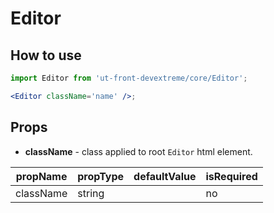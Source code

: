 # Editor

## How to use

```jsx
import Editor from 'ut-front-devextreme/core/Editor';

<Editor className='name' />;
```

## Props

- **className** - class applied to root `Editor` html element.

| propName  | propType | defaultValue | isRequired |
| --------- | -------- | ------------ | ---------- |
| className | string   |              | no         |
